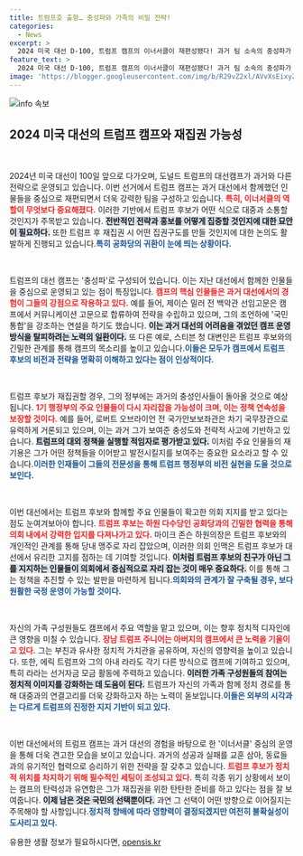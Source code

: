 ```yaml
---
title: 트럼프호 출항… 충성파와 가족의 비밀 전략!
categories:
  - News
excerpt: >
  2024 미국 대선 D-100, 트럼프 캠프의 이너서클이 재편성됐다! 과거 팀 소속의 충성파가 주도하며 2016년의 전략과 인맥을 강화하고 있고, 향후 백악관 복귀 시 미국 우선주의 실행이 기대된다.
feature_text: >
  2024 미국 대선 D-100, 트럼프 캠프의 이너서클이 재편성됐다! 과거 팀 소속의 충성파가 주도하며 2016년의 전략과 인맥을 강화하고 있고, 향후 백악관 복귀 시 미국 우선주의 실행이 기대된다.
image: 'https://blogger.googleusercontent.com/img/b/R29vZ2xl/AVvXsEixyZcFfHzMRdzZMjFBmAUKJYCLCGyLL1o632UiGVXcaFdKo_bkvkuCioo0uUKlGfBVcT3P84aROyZIXSBEx3Aw5nCQ3pTgDom1WDC4m8eifvWiAmWEEVb4x6G_l8C0QH225ldMjyaFvpxGEBGNO37VmDTDMHGhJPq73UglMfDca1-0aw/s1600/blogspot.png'
---
```


<p><img src="https://blogger.googleusercontent.com/img/b/R29vZ2xl/AVvXsEixyZcFfHzMRdzZMjFBmAUKJYCLCGyLL1o632UiGVXcaFdKo_bkvkuCioo0uUKlGfBVcT3P84aROyZIXSBEx3Aw5nCQ3pTgDom1WDC4m8eifvWiAmWEEVb4x6G_l8C0QH225ldMjyaFvpxGEBGNO37VmDTDMHGhJPq73UglMfDca1-0aw/s1600/blogspot.png" alt="info 속보" /></p>

<h2 data-ke-size="size26">2024 미국 대선의 트럼프 캠프와 재집권 가능성</h2>

<p data-ke-size="size16">&nbsp;</p>

<p>2024년 미국 대선이 100일 앞으로 다가오며, 도널드 트럼프의 대선캠프가 과거와 다른 전략으로 운영되고 있습니다. 이번 선거에서 트럼프 캠프는 과거 대선에서 함께했던 인물들을 중심으로 재편되면서 더욱 강력한 팀을 구성하고 있습니다. <b><span style="color: #ee2323;">특히, 이너서클의 역할이 무엇보다 중요해졌다.</span></b> 이러한 기반에서 트럼프 후보가 어떤 식으로 대중과 소통할 것인지가 주목받고 있습니다. <b><span style="background-color: #21538527;">전반적인 전략과 홍보를 어떻게 집중할 것인지에 대한 묘안이 필요하다.</span></b> 또한 트럼프 후 재집권 시 어떤 집권구도를 만들 것인지에 대한 논의도 활발하게 진행되고 있습니다.<b><span style="color: #1a5490;">특히 공화당의 귀환이 눈에 띄는 상황이다.</span></b></p>

<p data-ke-size="size16">&nbsp;</p>

<p>트럼프의 대선 캠프는 '충성파'로 구성되어 있습니다. 이는 지난 대선에서 함께한 인물들을 중심으로 운영되고 있는 점이 특징입니다. <b><span style="color: #ee2323;">캠프의 핵심 인물들은 과거 대선에서의 경험이 그들의 강점으로 작용하고 있다.</span></b> 예를 들어, 제이슨 밀러 전 백악관 선임고문은 캠프에서 커뮤니케이션 고문으로 합류하여 전략을 수립하고 있으며, 그의 조언하에 '국민 통합'을 강조하는 연설을 하기도 했습니다. <b><span style="background-color: #21538527;">이는 과거 대선의 어려움을 겪었던 캠프 운영 방식을 탈피하려는 노력의 일환이다.</span></b> 또 다른 예로, 스티븐 청 대변인은 트럼프 후보와의 긴밀한 관계를 통해 캠프의 목소리를 높이고 있습니다.<b><span style="color: #1a5490;">이들은 모두가 캠프에서 트럼프 후보의 비전과 전략을 명확히 이해하고 있다는 점이 인상적이다.</span></b></p>

<p data-ke-size="size16">&nbsp;</p>

<p>트럼프 후보가 재집권할 경우, 그의 정부에는 과거의 충성인사들이 돌아올 것으로 예상됩니다. <b><span style="color: #ee2323;">1기 행정부의 주요 인물들이 다시 자리잡을 가능성이 크며, 이는 정책 연속성을 보장할 것이다.</span></b> 예를 들어, 로버트 오브라이언 전 국가안보보좌관은 차기 국무장관으로 유력하게 거론되고 있으며, 이는 과거 그가 보여준 충성도와 전략적 사고에 기반하고 있습니다. <b><span style="background-color: #21538527;">트럼프의 대외 정책을 실행할 적임자로 평가받고 있다.</span></b> 이처럼 주요 인물들의 재기용은 그가 어떤 정책들을 이어받고 발전시킬지를 보여주는 중요한 요소라고 할 수 있습니다.<b><span style="color: #1a5490;">이러한 인재들이 그들의 전문성을 통해 트럼프 행정부의 비전 실현을 도울 것으로 보인다.</span></b></p>

<p data-ke-size="size16">&nbsp;</p>

<p>이번 대선에서는 트럼프 후보와 함께할 주요 인물들이 확고한 의회 지지를 받고 있다는 점도 눈여겨보아야 합니다. <b><span style="color: #ee2323;">트럼프 후보는 하원 다수당인 공화당과의 긴밀한 협력을 통해 의회 내에서 강력한 입지를 다져나가고 있다.</span></b> 마이크 존슨 하원의장은 트럼프 후보와의 개인적인 관계를 통해 당내 맹주로 자리 잡았으며, 이러한 의회 인맥은 트럼프 후보가 대선에서 유리한 고지를 점하는 데 기여할 것입니다. <b><span style="background-color: #21538527;">이처럼 트럼프 후보의 친구가 아닌 그를 지지하는 인물들이 의회에서 중심적으로 자리 잡는 것이 매우 중요하다.</span></b> 이를 통해 그는 정책을 추진할 수 있는 발판을 마련하게 됩니다.<b><span style="color: #1a5490;">의회와의 관계가 잘 구축될 경우, 보다 원활한 국정 운영이 가능할 것이다.</span></b></p>

<p data-ke-size="size16">&nbsp;</p>

<p>자신의 가족 구성원들도 캠프에서 주요 역할을 맡고 있으며, 이는 향후 정치적 디자인에 큰 영향을 미칠 수 있습니다. <b><span style="color: #ee2323;">장남 트럼프 주니어는 아버지의 캠프에서 큰 노력을 기울이고 있다.</span></b> 그는 부친과 유사한 정치적 가치관을 공유하며, 자신의 영향력을 높이고 있습니다. 또한, 에릭 트럼프와 그의 아내 라라도 각기 다른 방식으로 캠프에 기여하고 있으며, 특히 라라는 선거자금 모금 활동에 주력하고 있습니다. <b><span style="background-color: #21538527;">이러한 가족 구성원들의 참여는 정치적 이미지를 강화하는 데 도움이 된다.</span></b> 트럼프가 자신의 가족과 함께 정치 경로를 통해 대중과의 연결고리를 더욱 강화하고자 하는 노력이 돋보입니다.<b><span style="color: #1a5490;">이들은 외부의 시각과는 다르게 트럼프의 진정한 지지 기반이 되고 있다.</span></b></p>

<p data-ke-size="size16">&nbsp;</p>

<p>이번 대선에서의 트럼프 캠프는 과거 대선의 경험을 바탕으로 한 '이너서클' 중심의 운영을 통해 더욱 견고한 모습을 보이고 있습니다. 과거의 성공과 실패를 교훈 삼아, 동료들과의 유기적인 협력으로 승리하기 위한 전략을 잘 갖추고 있습니다. <b><span style="color: #ee2323;">트럼프 후보가 정치적 위치를 차지하기 위해 필수적인 세팅이 조성되고 있다.</span></b> 특히 각종 위기 상황에서 보이는 캠프의 탄력성과 유연함은 그가 재집권을 위한 탄탄한 준비를 하고 있다는 점을 잘 보여줍니다. <b><span style="background-color: #21538527;">이제 남은 것은 국민의 선택뿐이다.</span></b> 과연 그 선택이 어떤 방향으로 이어질지는 주목해야 할 사항입니다.<b><span style="color: #1a5490;">정치적 향배에 따라 영향력이 결정되겠지만 여전히 불확실성이 도사리고 있다.</span></b></p>
유용한 생활 정보가 필요하시다면, <a href="https://opensis.kr" rel="dofollow">opensis.kr</a>


